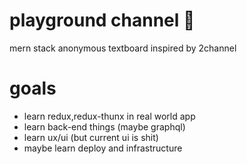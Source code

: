 # playground channel 🥴
mern stack anonymous textboard inspired by 2channel
# goals
- learn redux,redux-thunx in real world app
- learn back-end things (maybe graphql)
- learn ux/ui (but current ui is shit)
- maybe learn deploy and infrastructure
